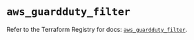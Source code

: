 # `aws_guardduty_filter`

Refer to the Terraform Registry for docs: [`aws_guardduty_filter`](https://registry.terraform.io/providers/hashicorp/aws/4.67.0/docs/resources/guardduty_filter).
